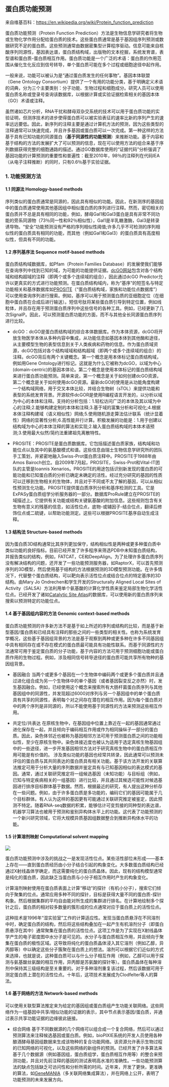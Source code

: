 ## 蛋白质功能预测
来自维基百科：https://en.wikipedia.org/wiki/Protein_function_prediction

蛋白质功能预测（Protein Function Prediction）方法是生物信息学研究者将生物或生物化学作用分配给蛋白质的技术。这些蛋白质通常是基于基因组序列预测或数据研究不足的蛋白质。这些预测通常由数据密集型计算程序驱动。信息可能来自核酸序列同源性，基因表达谱，蛋白质结构域，出版物的文本挖掘，系统发育谱，表型谱和蛋白质-蛋白质相互作用。蛋白质功能是一个广泛的术语：蛋白质的作用范围从催化生化反应到信号转导，单个蛋白质可能在多个过程或细胞途径中起作用。

一般来说，功能可以被认为是“通过蛋白质发生的任何事物”。基因本体联盟（Gene Ontology Consortium）提供了一个有用的功能分类，基于明确定义术语的词典，分为三个主要类别：分子功能、生物过程和细胞成分。研究人员可以使用蛋白质名称或登录号查询该数据库，以根据计算或实验证据检索相关的基因本体（GO）术语或注释。

虽然诸如芯片分析，RNA干扰和酵母双杂交系统的技术可以用于蛋白质功能的实验证明，但测序技术的进步使得蛋白质可以被实验表征的速率比新的序列产生的速率远远要低。因此，新序列的注释主要是通过计算机方法的预测，因为这些类型的注释通常可以快速完成，并且许多基因或蛋白质可以一次完成。第一种这样的方法基于具有已知功能的同源蛋白（**基于同源性的功能预测**）来推断功能。基于内容和基于结构的方法的发展扩大了可以预测的信息，现在可以使用方法的组合来基于序列数据获得完整的细胞通路的描述。通过GO数据库使用的“证据代码”分析强调了基因功能的计算预测的重要性和普遍性：截至2010年，98％的注释列在代码IEA（从电子注释推断）的同时，只有0.6％基于实验证据。

### 1. 功能预测方法

#### 1.1 同源法 Homology-based methods
序列类似的蛋白质通常是同源的，因此具有相似的功能。因此，在新测序的基因组中的蛋白质通常使用其他基因组中相似蛋白质的序列进行注释。然而，密切相关的蛋白质并不总是具有相同的功能，例如，酵母Gal1和Gal3蛋白是具有非常不同功能的旁系同源物（73％同一性和92％相似性），Gal1是半乳糖激酶，Gal3是转录诱导物。“安全”功能预测没有严格的序列相似性阈值;许多几乎不可检测的序列相似性的蛋白质具有相同的功能，而其他（例如Gal1和Gal3）的蛋白质具有高度相似性，但具有不同的功能。

#### 1.2 序列基序法 Sequence motif-based methods
蛋白质结构域数据库，如Pfam（Protein Families Database）的发展使我们能够在查询序列中找到已知的域，为可能的功能提供证据。[dcGO网站](http://supfam.org/SUPERFAMILY/dcGO/)包含对各个结构域和结构超域的注释（即两个或多个连续域的组合），因此通过dcGO Predictor允许以更真实的方式进行功能预测。在蛋白质结构域内，称为“基序”的短签名与特定功能相关和基序数据库如[PROSITE](http://prosite.expasy.org/)（“蛋白质结构域，家族和功能位点数据库”）可以使用查询序列进行搜索。例如，基序可以用于预测蛋白质的亚细胞定位（在细胞中蛋白质在合成后进行输送）。短信号肽将某些蛋白质引导到特定位置，例如线粒体，并且存在用于预测蛋白质序列中这些信号的各种工具。例如，已经更新了几次SignalP。因此，可以预测蛋白质功能的方面，而不与其他全长同源蛋白质序列进行比较。

+ dcGO：dcGO是蛋白质结构域的综合本体数据库。作为本体资源，dcGO将开放生物医学本体从多种内容中集成，从功能信息如基因本体到其他酶和途径，从主要模型生物的表型信息到关于人类疾病和药物的信息。作为蛋白质域资源，dcGO包括对各个结构域域和结构超域（即两个或多个连续域的组合）的注释。dcGO背后有两个关键概念。第一个概念是用本体标记蛋白质结构域，例如用Gene Ontology进行标记。这就是为什么它被称为dcGO，以域为中心(domain-centric)的基因本体论。第二个概念是使用本体标记的蛋白质结构域来进行蛋白质功能预测。简单来说，第一个概念是关于如何创建dcGO资源，第二个概念是关于如何使用dcGO资源。最新dcGO的使用是从功能角度构建一个结构域网络，用于交叉本体比较，并结合生物树（sTOL）来提供功能和表型的系统发育背景。开源软件dcGOR是使用R编程语言开发的，以分析以域为中心的本体和注释。支持的分析包括：1.轻松访问广泛的本体及其以域为中心的注释;2.能够构建定制的本体和注释;3.基于域的富集分析和可视化;4.根据本体注释构建域（语义相似性）网络;5.使用随机游走算法估计联系（统计显着性）网络的显著性分析;6.高性能并行计算。积极发展的功能是：1.用于创建以结构域为中心的本体注释的算法和实现;2.输入蛋白质结构域的本体术语预测;3.使用最大似然/简约法重建祖先离散特性。

+ PROSITE：PROSITE是蛋白质数据库。它包括描述蛋白质家族，结构域和功能位点以及其中的氨基酸模式和谱。这些信息由瑞士生物信息学研究所的团队手工策划，并紧密地融入Swiss-Prot蛋白质注释中。PROSITE于1988年由Amos Bairoch创立。自2009年7月起，PROSITE，Swiss-Prot和Vital-IT团队的主管是Ioannis Xenarios。PROSITE的用途包括识别新发现的蛋白质的可能功能和已知蛋白质的分析已确定未确定的活性。经过充分研究的基因的性质可以迁移到生物相关的生物体，并且对于不同或不太了解的基因，可以从相似性预测生化功能。PROSITE提供蛋白质序列分析和基序检测的工具。它是ExPASy蛋白质组学分析服务器的一部分。数据库ProRule建立在PROSITE的域描述上。它提供有关功能或结构关键氨基酸的附加信息。这些规则包含有关生物有意义的残基的信息，如活性位点，底物-或辅因子-结合位点，翻译后修饰位点或二硫键，以帮助功能测定。这些可以根据PROSITE基序自动生成注释。

#### 1.3 结构法 Structure-based methods
因为蛋白质3D结构通常比其序列更加保守，结构相似性是两种或更多种蛋白质中类似功能的良好指标。目前已经开发了许多程序来筛选PDB中未知蛋白质结构，并报告类似的结构，例如，FATCAT，CE和DeepAlign。为了处理许多蛋白质序列没有解决结构的问题，还开发了一些功能预测服务器，如RaptorX，可以首先预测序列的3D模型，然后使用基于结构的方法根据预测的3D模型预测功能。在许多情况下，代替整个蛋白质结构，可以靶向表示活性位点或结合位点的特定基序的3D结构。由Mary Jo Ondrechen和学生开发的Structurally Aligned Local Sites of Activity（SALSA）方法利用单个氨基酸的计算化学性质来鉴定局部生物化学活性位点。已经开发了诸如[Catalytic Site Atlas](http://www.ebi.ac.uk/thornton-srv/databases/CSA/)的数据库，可以使用新的蛋白质序列来搜索以预测特定的功能位点。

#### 1.4 基于基因组内容的方法 Genomic context-based methods
蛋白质功能预测的许多新方法不是基于如上所述的序列或结构的比较，而是基于新型基因/蛋白质和已经具有注释的那些之间的一些类型的相关性。也称为系统发育学概况，这些基于基因组背景的方法是基于观察到两种或更多种在许多不同基因组中具有相同存在或不存在模式的蛋白质最可能具有功能性联系。而基于同源性的方法通常可用于鉴定蛋白质的分子功能，基于内容的方法可用于预测细胞功能或蛋白质作用的生物过程。例如，涉及相同信号转导途径的蛋白质可能共享所有物种的基因组背景。

+ 基因融合
当两个或更多个基因在一个生物体中编码两个或更多个蛋白质并且通过进化组合成为另一个生物体中的单个基因（或者基因裂变反之亦然）时，发生基因融合。例如，已经使用这个概念来搜索所有大肠杆菌蛋白质序列与其他基因组中的同源性，并发现超过6000对序列与另一个基因组中的单个蛋白质具有共享的同源性，表明每个对之间存在潜在的相互作用。因为每个蛋白质对中的两个序列是非同源的，所以不能使用基于同源性的方法来预测这些相互作用。

+ 共定位/共表达
在原核生物中，在基因组中位置上靠近在一起的基因通常通过进化保存在一起，并且倾向于编码相互作用或作为相同操纵子一部分的蛋白质。因此，染色体邻近也被称为基因相邻方法可用于预测蛋白质之间的功能相似性，至少在原核生物中。染色体接近度也被认为适用于选定真核生物基因组中的一些途径，进一步开发基因相邻方法对于研究真核生物中的蛋白质相互作用可能是有价值的。
涉及类似功能的基因也经常共转录，因此通常可以预测未评估的蛋白质与其共同表达的蛋白质具有相关功能。基于该方法开发的关联算法推定可用于分析大量的序列数据并鉴定具有与已知基因相似的表达模式的基因。通常，通过关联研究推定将一组候选基因（未知功能）与目标组（例如，已知与特定疾病相关的一组基因）进行比较，并且通过其候选可能性对候选基因进行排序目标群体基于数据。然而，根据最近的研究，有人提出这种分析存在一些问题。例如，由于许多蛋白质是多功能的，编码它们的基因可能属于几个目标群体。有人认为这样的基因更有可能通过关联研究推定被鉴定，因此预测不特定。随着RNA-seq数据的积累，能够估计可变剪接的同种型的表达谱，机器学习算法也被用于预测和鉴别异构体水平上的功能。这代表了功能预测的一个新兴研究领域，它将大规模异质基因组数据整合到推断异构体水平的功能。

#### 1.5 计算溶剂映射 Computational solvent mapping
![](https://upload.wikimedia.org/wikipedia/commons/thumb/4/4a/Computational_solvent_mapping_of_AMA1_using_FTMAP.TIF/lossy-page1-750px-Computational_solvent_mapping_of_AMA1_using_FTMAP.TIF.jpg)

蛋白质功能预测中涉及的挑战之一是发现活性位点。某些活性部位未形成——基本上存在——直到蛋白质经历由小分子结合引起的构象变化。大多数蛋白质结构已经通过X射线晶体学确定，而这需要纯化的蛋白质晶体。因此，现有的结构模型通常是纯化的蛋白质，因此缺乏当蛋白质与小分子相互作用时产生的构象变化。

计算溶剂映射使用在蛋白质表面上计算“移动”的探针（有机小分子），搜索它们倾向于聚集的位点。通常应用多种不同的探针，目标是获得大量不同的蛋白质-探针构象。然后根据集群的平均自由能对所生成的集群进行排名。在计算地绘制多个探针之后，蛋白质的相对较多数量的簇形成的位点通常对应于蛋白质上的活性位点。

这种技术是1996年“湿实验室”工作的计算适应性。发现当蛋白质悬浮在不同溶剂中时，确定蛋白质的结构，然后将这些结构叠加在一起产生有机溶剂分子（即蛋白质悬浮在其中）通常聚集在蛋白质的活性位点。这项工作是为了实现在X射线晶体学产生的电子密度图中水分子是可见的。水分子与蛋白质相互作用，并且倾向于聚集在蛋白质的极性区域。这导致将纯化的蛋白质晶体浸入其它溶剂（例如乙醇，异丙醇等）中以确定这些分子簇聚在蛋白质上的想法。溶剂可以根据它们近似的方式来选择，也就是说，这种蛋白质可以与什么分子相互作用（例如，乙醇可以用于探测与氨基酸丝氨酸的相互作用，异丙醇是苏氨酸的探针等）。蛋白质晶体在每种溶剂中保持其三级结构是至关重要的。对于多种溶剂重复该过程，然后该数据可用于测定蛋白质上潜在的活性位点。十年后，这项技术发展成为Clodfelter等人的算法。

#### 1.6 基于网络的方法 Network-based methods
可以使用关联型算法推定来为给定的基因组或蛋白质组产生功能关联网络。这些网络作为一组基因中共享/相似功能的证据的表示，其中节点表示基因/蛋白质，并通过表示共享功能证据的边缘彼此链接。

+ 综合网络
基于不同数据源的几个网络可以组合成一个复合网络，然后可以通过预测算法来注释候选基因或蛋白质。例如，bioPIXIE系统的开发人员使用各种酿酒酵母基因组数据来生成该物种的复合功能网络。该资源允许表示生物过程的已知网络的可视化，以及这些网络的新组件的预测。已经开发了许多算法来基于几个数据源（例如基因组，蛋白质组学，蛋白质相互作用等）的整合来预测功能，并且对先前注释的基因的测试表明高水准的准确性。一些功能预测算法的缺点包括缺乏可访问性和分析所需的时间。近年来，开发了更快，更准确的算法，如[GeneMANIA](http://morrislab.med.utoronto.ca/prototype)（多关联网络集成算法），并在网络上公开，表明了功能预测的未来发展方向。
